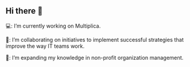 ## Hi there 👋

💻: I’m currently working on Multiplica.

🔭: I’m collaborating on initiatives to implement successful strategies that improve the way IT teams work. 

🌱: I’m expanding my knowledge in non-profit organization management.
